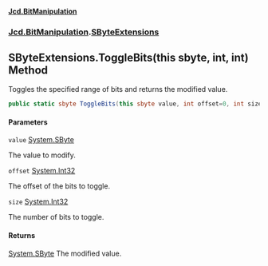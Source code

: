 #### [Jcd.BitManipulation](index.md 'index')
### [Jcd.BitManipulation](Jcd.BitManipulation.md 'Jcd.BitManipulation').[SByteExtensions](Jcd.BitManipulation.SByteExtensions.md 'Jcd.BitManipulation.SByteExtensions')

## SByteExtensions.ToggleBits(this sbyte, int, int) Method

Toggles the specified range of bits and returns the modified value.

```csharp
public static sbyte ToggleBits(this sbyte value, int offset=0, int size=8);
```
#### Parameters

<a name='Jcd.BitManipulation.SByteExtensions.ToggleBits(thissbyte,int,int).value'></a>

`value` [System.SByte](https://docs.microsoft.com/en-us/dotnet/api/System.SByte 'System.SByte')

The value to modify.

<a name='Jcd.BitManipulation.SByteExtensions.ToggleBits(thissbyte,int,int).offset'></a>

`offset` [System.Int32](https://docs.microsoft.com/en-us/dotnet/api/System.Int32 'System.Int32')

The offset of the bits to toggle.

<a name='Jcd.BitManipulation.SByteExtensions.ToggleBits(thissbyte,int,int).size'></a>

`size` [System.Int32](https://docs.microsoft.com/en-us/dotnet/api/System.Int32 'System.Int32')

The number of bits to toggle.

#### Returns
[System.SByte](https://docs.microsoft.com/en-us/dotnet/api/System.SByte 'System.SByte')
The modified value.